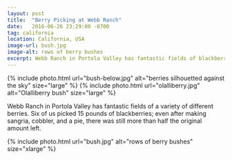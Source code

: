 ```yaml
---
layout: post
title:  "Berry Picking at Webb Ranch"
date:   2016-06-26 23:29:00 -0700
tag: california
location: California, USA
image-url: bush.jpg
image-alt: rows of berry bushes
excerpt: Webb Ranch in Portola Valley has fantastic fields of blackberry varieties.
---
```

<div class='img-gallery'>
{% include photo.html url="bush-below.jpg" alt="berries silhouetted against the sky" size="large" %}
{% include photo.html url="olalliberry.jpg" alt="Olalliberry bush" size="large" %}
</div>

Webb Ranch in Portola Valley has fantastic fields of a variety of different berries. Six of us picked 15 pounds of blackberries; even after making sangria, cobbler, and a pie, there was still more than half the original amount left.

<div class='img-gallery'>
{% include photo.html url="bush.jpg" alt="rows of berry bushes" size="xlarge" %}
</div>
